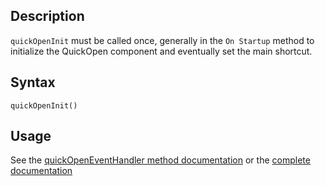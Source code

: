 <!-- quickOpenInit(Formula(MODIFIERS); Formula(KEYCODE) {; modifierBit {; keyCode }}) -->
## Description

`quickOpenInit` must be called once, generally in the `On Startup` method to initialize the QuickOpen component and eventually set the main shortcut.

## Syntax

`quickOpenInit()`

## Usage

See the [quickOpenEventHandler method documentation](quickOpenEventHandler.md) or the [complete documentation](https://github.com/vdelachaux/4DPop-QuickOpen/blob/master/README.md) 